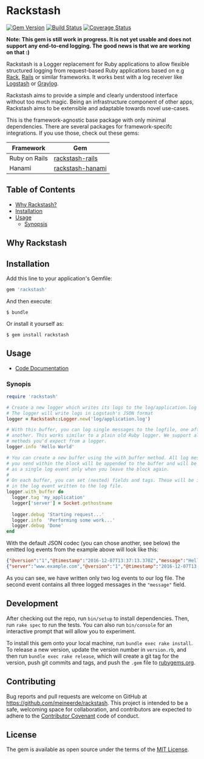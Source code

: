 # Rackstash

[![Gem Version](https://badge.fury.io/rb/rackstash.svg)](https://rubygems.org/gems/rackstash)
[![Build Status](https://travis-ci.org/meineerde/rackstash.svg?branch=master)](http://travis-ci.org/meineerde/rackstash)
[![Coverage Status](https://coveralls.io/repos/github/meineerde/rackstash/badge.svg?branch=master)](https://coveralls.io/github/meineerde/rackstash?branch=master)

**Note: This gem is still work in progress. It is not yet usable and does not support any end-to-end logging. The good news is that we are working on that :)**

Rackstash is a Logger replacement for Ruby applications to allow flexible structured logging from request-based Ruby applications based on e.g [Rack](https://github.com/rack/rack), [Rails](http://rubyonrails.org/) or similar frameworks. It works best with a log receiver like [Logstash](https://www.elastic.co/products/logstash) or [Graylog](https://www.graylog.org).

Rackstash aims to provide a simple and clearly understood interface without too much magic. Being an infrastructure component of other apps, Rackstash aims to be extensible and adaptable towards novel use-cases.

This is the framework-agnostic base package with only minimal dependencies. There are several packages for framework-specifc integrations. If you use those, check out these gems:

| Framework     | Gem |
| ------------- | --- |
| Ruby on Rails | [rackstash-rails](https://github.com/meineerde/rackstash-rails) |
| Hanami        | [rackstash-hanami](https://github.com/meineerde/rackstash-hanami) |

## Table of Contents

* [Why Rackstash?](#why-rackstash)
* [Installation](#installation)
* [Usage](#usage)
  - [Synopsis](#synopsis)

## Why Rackstash

## Installation

Add this line to your application's Gemfile:

```ruby
gem 'rackstash'
```

And then execute:

    $ bundle

Or install it yourself as:

    $ gem install rackstash

## Usage

* [Code Documentation](http://www.rubydoc.info/github/meineerde/rackstash/master)

### Synopis

```ruby
require 'rackstash'

# Create a new logger which writes its logs to the log/application.log file
# The logger will write logs in Logstash's JSON format
logger = Rackstash::Logger.new('log/application.log')

# With this buffer, you can log single messages to the logfile, one after
# another. This works similar to a plain old Ruby logger. We support all
# methods you'd expect from a logger.
logger.info 'Hello World'

# You can create a new buffer using the with_buffer method. All log messages
# you send within the block will be appended to the buffer and will be flushed
# as a single log event only when you leave the block again.
#
# On each buffer, you can set (nested) fields and tags. These will be included
# in the log event written to the log file.
logger.with_buffer do
  logger.tag 'my_application'
  logger['server'] = Socket.gethostname
  
  logger.debug 'Starting request...'
  logger.info  'Performing some work...'
  logger.debug 'Done'
end
```

With the default JSON codec (you can chose another, see below) the emitted log events from the example above will look like this:

```json
{"@version":"1","@timestamp":"2016-12-07T13:37:13.370Z","message":"Hello World","tags":[]}
{"server":"www.example.com","@version":"1","@timestamp":"2016-12-07T13:37:13.420Z","message":"Starting request...\nPerforming some work...\nDone","tags":["my_application"]}
```

As you can see, we have written only two log events to our log file. The second event contains all three logged messages in the `"message"` field.

## Development

After checking out the repo, run `bin/setup` to install dependencies. Then, run `rake spec` to run the tests. You can also run `bin/console` for an interactive prompt that will allow you to experiment.

To install this gem onto your local machine, run `bundle exec rake install`. To release a new version, update the version number in `version.rb`, and then run `bundle exec rake release`, which will create a git tag for the version, push git commits and tags, and push the `.gem` file to [rubygems.org](https://rubygems.org).

## Contributing

Bug reports and pull requests are welcome on GitHub at https://github.com/meineerde/rackstash. This project is intended to be a safe, welcoming space for collaboration, and contributors are expected to adhere to the [Contributor Covenant](http://contributor-covenant.org) code of conduct.

## License

The gem is available as open source under the terms of the [MIT License](LICENSE.txt).

